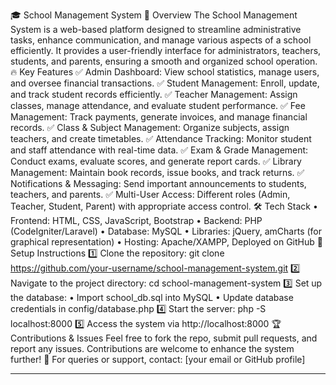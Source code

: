 
🎓 School Management System
📌 Overview
The School Management System is a web-based platform designed to streamline administrative tasks, enhance communication, and manage various aspects of a school efficiently. It provides a user-friendly interface for administrators, teachers, students, and parents, ensuring a smooth and organized school operation.
🔥 Key Features
✅ Admin Dashboard: View school statistics, manage users, and oversee financial transactions.
✅ Student Management: Enroll, update, and track student records efficiently.
✅ Teacher Management: Assign classes, manage attendance, and evaluate student performance.
✅ Fee Management: Track payments, generate invoices, and manage financial records.
✅ Class & Subject Management: Organize subjects, assign teachers, and create timetables.
✅ Attendance Tracking: Monitor student and staff attendance with real-time data.
✅ Exam & Grade Management: Conduct exams, evaluate scores, and generate report cards.
✅ Library Management: Maintain book records, issue books, and track returns.
✅ Notifications & Messaging: Send important announcements to students, teachers, and parents.
✅ Multi-User Access: Different roles (Admin, Teacher, Student, Parent) with appropriate access control.
🛠️ Tech Stack
•	Frontend: HTML, CSS, JavaScript, Bootstrap
•	Backend: PHP (CodeIgniter/Laravel)
•	Database: MySQL
•	Libraries: jQuery, amCharts (for graphical representation)
•	Hosting: Apache/XAMPP, Deployed on GitHub
🚀 Setup Instructions
1️⃣ Clone the repository:
git clone https://github.com/your-username/school-management-system.git
2️⃣ Navigate to the project directory:
cd school-management-system
3️⃣ Set up the database:
•	Import school_db.sql into MySQL
•	Update database credentials in config/database.php
4️⃣ Start the server:
php -S localhost:8000
5️⃣ Access the system via http://localhost:8000
🏆 Contributions & Issues
Feel free to fork the repo, submit pull requests, and report any issues. Contributions are welcome to enhance the system further!
📩 For queries or support, contact: [your email or GitHub profile]
________________________________________


